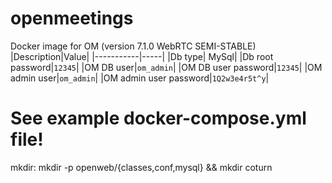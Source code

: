 # openmeetings
Docker image for OM (version 7.1.0 WebRTC SEMI-STABLE)
|Description|Value|
|-----------|-----|
|Db type| MySql|
|Db root password|`12345`|
|OM DB user|`om_admin`|
|OM DB user password|`12345`|
|OM admin user|`om_admin`|
|OM admin user password|`1Q2w3e4r5t^y`|

# See example docker-compose.yml file!
mkdir:
mkdir -p openweb/{classes,conf,mysql} && mkdir coturn
